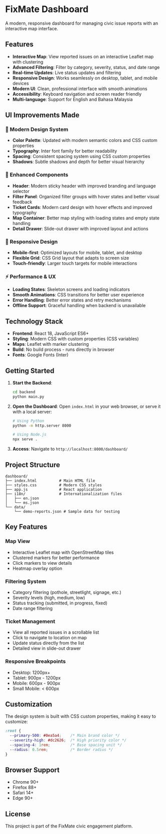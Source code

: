 # FixMate Dashboard

A modern, responsive dashboard for managing civic issue reports with an interactive map interface.

## Features

- **Interactive Map**: View reported issues on an interactive Leaflet map with clustering
- **Advanced Filtering**: Filter by category, severity, status, and date range
- **Real-time Updates**: Live status updates and filtering
- **Responsive Design**: Works seamlessly on desktop, tablet, and mobile devices
- **Modern UI**: Clean, professional interface with smooth animations
- **Accessibility**: Keyboard navigation and screen reader friendly
- **Multi-language**: Support for English and Bahasa Malaysia

## UI Improvements Made

### 🎨 Modern Design System
- **Color Palette**: Updated with modern semantic colors and CSS custom properties
- **Typography**: Inter font family for better readability
- **Spacing**: Consistent spacing system using CSS custom properties
- **Shadows**: Subtle shadows and depth for better visual hierarchy

### 🔧 Enhanced Components
- **Header**: Modern sticky header with improved branding and language selector
- **Filter Panel**: Organized filter groups with hover states and better visual feedback
- **Ticket Cards**: Modern card design with hover effects and improved typography
- **Map Container**: Better map styling with loading states and empty state handling
- **Detail Drawer**: Slide-out drawer with improved layout and actions

### 📱 Responsive Design
- **Mobile-first**: Optimized layouts for mobile, tablet, and desktop
- **Flexible Grid**: CSS Grid layout that adapts to screen size
- **Touch-friendly**: Larger touch targets for mobile interactions

### ⚡ Performance & UX
- **Loading States**: Skeleton screens and loading indicators
- **Smooth Animations**: CSS transitions for better user experience
- **Error Handling**: Better error states and retry mechanisms
- **Offline Support**: Graceful handling when backend is unavailable

## Technology Stack

- **Frontend**: React 18, JavaScript ES6+
- **Styling**: Modern CSS with custom properties (CSS variables)
- **Maps**: Leaflet with marker clustering
- **Build**: No build process - runs directly in browser
- **Fonts**: Google Fonts (Inter)

## Getting Started

1. **Start the Backend**:
   ```bash
   cd backend
   python main.py
   ```

2. **Open the Dashboard**:
   Open `index.html` in your web browser, or serve it with a local server:
   ```bash
   # Using Python
   python -m http.server 8000

   # Using Node.js
   npx serve .
   ```

3. **Access**: Navigate to `http://localhost:8000/dashboard/`

## Project Structure

```
dashboard/
├── index.html          # Main HTML file
├── styles.css          # Modern CSS styles
├── app.js              # React application
├── i18n/               # Internationalization files
│   ├── en.json
│   └── ms.json
└── data/
    └── demo-reports.json # Sample data for testing
```

## Key Features

### Map View
- Interactive Leaflet map with OpenStreetMap tiles
- Clustered markers for better performance
- Click markers to view details
- Heatmap overlay option

### Filtering System
- Category filtering (pothole, streetlight, signage, etc.)
- Severity levels (high, medium, low)
- Status tracking (submitted, in progress, fixed)
- Date range filtering

### Ticket Management
- View all reported issues in a scrollable list
- Click to navigate to location on map
- Update status directly from the list
- Detailed view in slide-out drawer

### Responsive Breakpoints
- Desktop: 1200px+
- Tablet: 900px - 1200px
- Mobile: 600px - 900px
- Small Mobile: < 600px

## Customization

The design system is built with CSS custom properties, making it easy to customize:

```css
:root {
  --primary-500: #0ea5a4;    /* Main brand color */
  --severity-high: #dc2626;  /* High priority color */
  --spacing-4: 1rem;         /* Base spacing unit */
  --radius: 0.5rem;          /* Border radius */
}
```

## Browser Support

- Chrome 90+
- Firefox 88+
- Safari 14+
- Edge 90+

## License

This project is part of the FixMate civic engagement platform.
